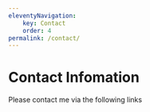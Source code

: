 ```yaml
---
eleventyNavigation:
    key: Contact
    order: 4
permalink: /contact/
---
```

# Contact Infomation
Please contact me via the following links